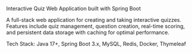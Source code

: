 Interactive Quiz Web Application built with Spring Boot

A full-stack web application for creating and taking interactive quizzes. 
Features include quiz management, question creation, real-time scoring, 
and persistent data storage with caching for optimal performance.

Tech Stack: Java 17+, Spring Boot 3.x, MySQL, Redis, Docker, Thymeleaf
